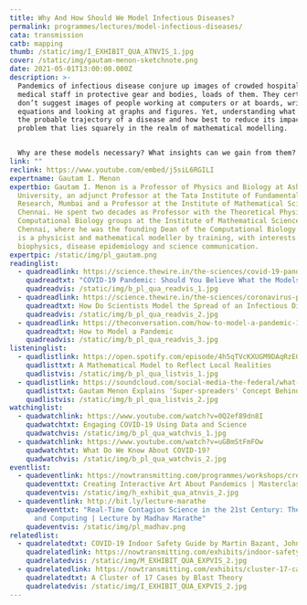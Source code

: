 ```yaml
---
title: Why And How Should We Model Infectious Diseases?
permalink: programmes/lectures/model-infectious-diseases/
cata: transmission
catb: mapping
thumb: /static/img/I_EXHIBIT_QUA_ATNVIS_1.jpg
cover: /static/img/gautam-menon-sketchnote.png
date: 2021-05-01T13:00:00.000Z
description: >-
  Pandemics of infectious disease conjure up images of crowded hospitals,
  medical staff in protective gear and bodies, loads of them. They certainly
  don’t suggest images of people working at computers or at boards, writing down
  equations and looking at graphs and figures. Yet, understanding what might be
  the probable trajectory of a disease and how best to reduce its impact is a
  problem that lies squarely in the realm of mathematical modelling. 


  Why are these models necessary? What insights can we gain from them? In this talk, Professor Gautam Menon will discuss these questions, as well as survey some epidemic models that are used to understand and model disease spread.
link: ""
reclink: https://www.youtube.com/embed/j5siL6RGILI
expertname: Gautam I. Menon
expertbio: Gautam I. Menon is a Professor of Physics and Biology at Ashoka
  University, an adjunct Professor at the Tata Institute of Fundamental
  Research, Mumbai and a Professor at the Institute of Mathematical Sciences,
  Chennai. He spent two decades as Professor with the Theoretical Physics and
  Computational Biology groups at the Institute of Mathematical Sciences,
  Chennai, where he was the founding Dean of the Computational Biology group. He
  is a physicist and mathematical modeller by training, with interests in
  biophysics, disease epidemiology and science communication.
expertpic: /static/img/pl_gautam.png
readinglist:
  - quadreadlink: https://science.thewire.in/the-sciences/covid-19-pandemic-infectious-disease-transmission-sir-seir-icmr-indiasim-agent-based-modelling/
    quadreadtxt: "COVID-19 Pandemic: Should You Believe What the Models Say About India?"
    quadreadvis: /static/img/b_pl_qua_readvis_1.jpg
  - quadreadlink: https://science.thewire.in/the-sciences/coronavirus-pandemic-infectious-disease-transmission-modelling-kermack-mckendrick-theory-seir-model/
    quadreadtxt: How Do Scientists Model the Spread of an Infectious Disease?
    quadreadvis: /static/img/b_pl_qua_readvis_2.jpg
  - quadreadlink: https://theconversation.com/how-to-model-a-pandemic-134187
    quadreadtxt: How to Model a Pandemic
    quadreadvis: /static/img/b_pl_qua_readvis_3.jpg
listeninglist:
  - quadlistlink: https://open.spotify.com/episode/4h5qTVcKXUGM9DAqRzEGOU
    quadlisttxt: A Mathematical Model to Reflect Local Realities
    quadlistvis: /static/img/b_pl_qua_listvis_1.jpg
  - quadlistlink: https://soundcloud.com/social-media-the-federal/what-is-indian-exceptionalism-explains
    quadlisttxt: Gautam Menon Explains 'Super-spreaders' Concept Behind COVID-19
    quadlistvis: /static/img/b_pl_qua_listvis_2.jpg
watchinglist:
  - quadwatchlink: https://www.youtube.com/watch?v=0Q2ef89dn8I
    quadwatchtxt: Engaging COVID-19 Using Data and Science
    quadwatchvis: /static/img/b_pl_qua_watchvis_1.jpg
  - quadwatchlink: https://www.youtube.com/watch?v=uGBmStFmFOw
    quadwatchtxt: What Do We Know About COVID-19?
    quadwatchvis: /static/img/b_pl_qua_watchvis_2.jpg
eventlist:
  - quadeventlink: https://nowtransmitting.com/programmes/workshops/creating-interactive-art-about-pandemics/
    quadeventtxt: Creating Interactive Art About Pandemics | Masterclass by Matt Adams
    quadeventvis: /static/img/h_exhibit_qua_atnvis_2.jpg
  - quadeventlink: http://bit.ly/lecture-marathe
    quadeventtxt: "Real-Time Contagion Science in the 21st Century: The Role of Data
      and Computing | Lecture by Madhav Marathe"
    quadeventvis: /static/img/pl_madhav.png
relatedlist:
  - quadrelatedtxt: COVID-19 Indoor Safety Guide by Martin Bazant, John Bush, and Kasim Khan
    quadrelatedlink: https://nowtransmitting.com/exhibits/indoor-safety-guidelines/
    quadrelatedvis: /static/img/M_EXHIBIT_QUA_EXPVIS_2.jpg
  - quadrelatedlink: https://nowtransmitting.com/exhibits/cluster-17-cases/
    quadrelatedtxt: A Cluster of 17 Cases by Blast Theory
    quadrelatedvis: /static/img/I_EXHIBIT_QUA_EXPVIS_2.jpg
---
```

